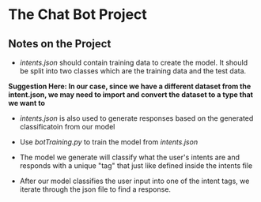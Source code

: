 # The Chat Bot Project

## Notes on the Project

* *intents.json* should contain training data to create the model. It should be split into two classes which are the training data and the test data.

__Suggestion Here: In our case, since we have a different dataset from the intent.json, we may need to import and convert the dataset to a type that we want to__

* *intents.json* is also used to generate responses based on the generated classificatoin from our model

* Use *botTraining.py* to train the model from *intents.json*

* The model we generate will classify what the user's intents are and responds with a unique "tag" that just like defined inside the intents file

* After our model classifies the user input into one of the intent tags, we iterate through the json file to find a response.